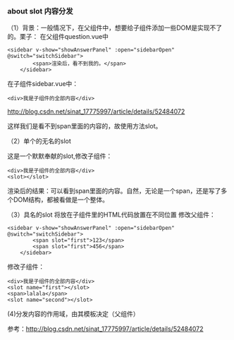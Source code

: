 ### about slot 内容分发 ###

（1）背景：一般情况下，在父组件中，想要给子组件添加一些DOM是实现不了的。栗子：
在父组件question.vue中
	
	<sidebar v-show="showAnswerPanel" :open="sidebarOpen" @switch="switchSidebar">
			<span>渲染后，看不到我的。</span>
		</sidebar>
在子组件sidebar.vue中：

	<div>我是子组件的全部内容</div>

http://blog.csdn.net/sinat_17775997/article/details/52484072

这样我们是看不到span里面的内容的，故使用方法slot。

（2）单个的无名的slot

这是一个默默奉献的slot,修改子组件：

	<div>我是子组件的全部内容</div>
	<slot></slot>
渲染后的结果：可以看到span里面的内容。自然，无论是一个span，还是写了多个DOM结构，都被看做是一个整体。

（3）具名的slot
将放在子组件里的HTML代码放置在不同位置
修改父组件：

	<sidebar v-show="showAnswerPanel" :open="sidebarOpen" @switch="switchSidebar">
			<span slot="first">123</span>
			<span slot="first">456</span>
		</sidebar>
修改子组件：

	<div>我是子组件的全部内容</div>
	<slot name="first"></slot>
	<span>lalala</span>
	<slot name="second"></slot>

(4)分发内容的作用域，由其模板决定（父组件）

参考：http://blog.csdn.net/sinat_17775997/article/details/52484072



	



